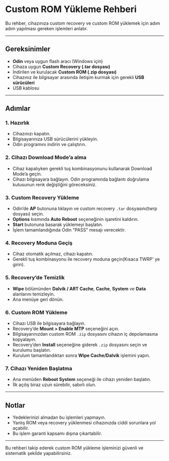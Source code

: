 # Custom ROM Yükleme Rehberi

Bu rehber, cihazınıza custom recovery ve custom ROM yüklemek için adım adım yapılması gereken işlemleri anlatır.

---

## Gereksinimler

- **Odin** veya uygun flash aracı (Windows için)  
- Cihaza uygun **Custom Recovery (.tar dosyası)**  
- İndirilen ve kurulacak **Custom ROM (.zip dosyası)**  
- Cihazınız ile bilgisayar arasında iletişim kurmak için gerekli **USB sürücüleri**  
- USB kablosu 

---

## Adımlar

### 1. Hazırlık

- Cihazınızı kapatın.  
- Bilgisayarınıza USB sürücülerini yükleyin.  
- Odin programını indirin ve çalıştırın.

### 2. Cihazı Download Mode’a alma

- Cihaz kapalıyken gerekli tuş kombinasyonunu kullanarak Download Mode’a geçin.  
- Cihazı bilgisayara bağlayın. Odin programında bağlantı doğrulama kutusunun renk değiştiğini göreceksiniz.

### 3. Custom Recovery Yükleme

- Odin’de **AP** butonuna tıklayın ve custom recovery `.tar` dosyasını(twrp dosyası) seçin.  
- **Options** kısmında **Auto Reboot** seçeneğinin işaretini kaldırın.  
- **Start** butonuna basarak yüklemeyi başlatın.  
- İşlem tamamlandığında Odin "PASS" mesajı verecektir.

### 4. Recovery Moduna Geçiş

- Cihaz otomatik açılmaz, cihazı kapatın.  
- Gerekli tuş kombinasyonu ile recovery moduna geçin(Kısaca TWRP' ye girin).

### 5. Recovery’de Temizlik

- **Wipe** bölümünden **Dalvik / ART Cache**, **Cache**, **System** ve **Data** alanlarını temizleyin.  
- Ana menüye geri dönün.

### 6. Custom ROM Yükleme

- Cihazı USB ile bilgisayara bağlayın.  
- Recovery’de **Mount > Enable MTP** seçeneğini açın.  
- Bilgisayarınızdan custom ROM `.zip` dosyasını cihazın iç depolamasına kopyalayın.  
- Recovery’den **Install** seçeneğine giderek `.zip` dosyasını seçin ve kurulumu başlatın.  
- Kurulum tamamlandıktan sonra **Wipe Cache/Dalvik** işlemini yapın.

### 7. Cihazı Yeniden Başlatma

- Ana menüden **Reboot System** seçeneği ile cihazı yeniden başlatın.  
- İlk açılış biraz uzun sürebilir, sabırlı olun.

---

## Notlar

- Yedeklerinizi almadan bu işlemleri yapmayın.  
- Yanlış ROM veya recovery yüklenmesi cihazınızda ciddi sorunlara yol açabilir.  
- Bu işlem garanti kapsamı dışına çıkartabilir.

---

Bu rehberi takip ederek custom ROM yükleme işleminizi güvenli ve sistematik şekilde yapabilirsiniz.
